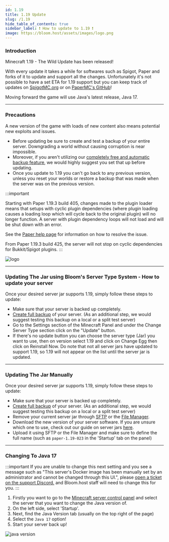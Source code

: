 ```yaml
---
id: 1.19
title: 1.19 Update
slug: /1.19
hide_table_of_contents: true
sidebar_label: ❗ How to update to 1.19 ❗
image: https://bloom.host/assets/images/logo.png
---
```


### Introduction

Minecraft 1.19 - The Wild Update has been released!

With every update it takes a while for softwares such as Spigot, Paper and forks of it to update and support all the changes. Unfortunately it's not possible to have a set ETA for 1.19 support but you can keep track of updates on [SpigotMC.org](https://www.spigotmc.org) or on  [PaperMC's GitHub](https://github.com/PaperMC/Paper/issues/7780)!

Moving forward the game will use Java's latest release, Java 17.

---

### Precautions
A new version of the game with loads of new content also means potential new exploits and issues.
- Before updating be sure to create and test a backup of your entire server. Downgrading a world without causing corruption is near impossible.
- Moreover, if you aren't utilizing our [completely free and automatic backup feature](../using_the_panel/backups.md), we would highly suggest you set that up before updating.
- Once you update to 1.19 you can't go back to any previous version, unless you reset your worlds or restore a backup that was made when the server was on the previous version.

:::important

Starting with Paper 1.19.3 build 405, changes made to the plugin loader means that setups with cyclic plugin dependencies (where plugin loading causes a loading loop which will cycle back to the original plugin) will no longer function. A server with plugin dependency loops will not load and will be shut down with an error.

See the [Paper help page](https://docs.papermc.io/paper/reference/paper-plugins#cyclic-plugin-loading) for information on how to resolve the issue.

From Paper 1.19.3 build 425, the server will not stop on cyclic dependencies for Bukkit/Spigot plugins.
:::

![logo](/imgs/running_a_server/1.18/2.png)


---

### Updating The Jar using Bloom's Server Type System - How to update your server
Once your desired server jar supports 1.19, simply follow these steps to update:
- Make sure that your server is backed up completely.
- [Create full backup](../using_the_panel/backups.md) of your server. (As an additional step, we would suggest testing this backup on a local or a split test server)
- Go to the Settings section of the Minecraft Panel and under the Change Server Type section click on the "Update" button.
- If there's no update button you can choose the server type (Jar) you want to use, then on version select 1.19 and click on Change Egg then click on Reinstall Now. Do note that not all server jars have updated to support 1.19, so 1.19 will not appear on the list until the server jar is updated. 

---


### Updating The Jar Manually
Once your desired server jar supports 1.19, simply follow these steps to update:
- Make sure that your server is backed up completely.
- [Create full backup](../using_the_panel/backups.md) of your server. (As an additional step, we would suggest testing this backup on a local or a split test server)
- Remove your current server jar through [SFTP](../using_the_panel/sftp.md) or the [File Manager](../using_the_panel/file-manager-controls.md).
- Download the new version of your server software. If you are unsure which one to use, check out our guide on server jars [here](jars.md).
- Upload it using SFTP or the File Manager and make sure to define the full name (such as `paper-1.19-023` in the 'Startup' tab on the panel)

---

### Changing To Java 17

:::important
If you are unable to change this next setting and you see a message such as "This server's Docker image has been manually set by an administrator and cannot be changed through this UI.", please [open a ticket on the support Discord.](https://discord.com/invite/bloom) and Bloom.host staff will need to change this for you.
:::

1. Firstly you want to go to the [Minecraft server control panel](https://mc.bloom.host/) and select the server that you want to change the Java version of.
2. On the left side, select 'Startup'.
3. Next, find the Java Version tab (usually on the top right of the page) 
4. Select the `Java 17` option!
5. Start your server back up!

![java version](/imgs/running_a_server/java_version/1.png)
